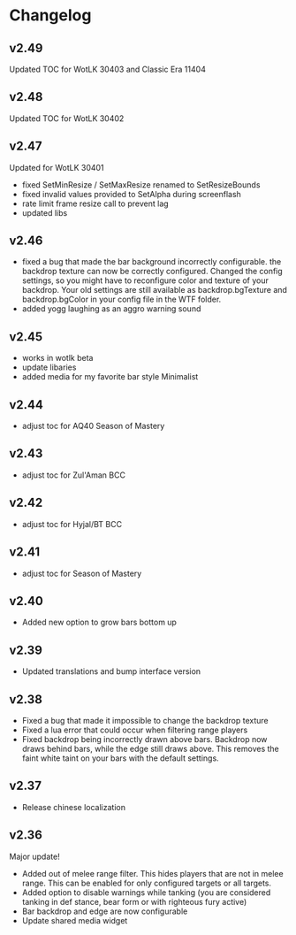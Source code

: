 # Changelog

## v2.49

Updated TOC for WotLK 30403 and Classic Era 11404

## v2.48

Updated TOC for WotLK 30402

## v2.47

Updated for WotLK 30401
* fixed SetMinResize / SetMaxResize renamed to SetResizeBounds
* fixed invalid values provided to SetAlpha during screenflash
* rate limit frame resize call to prevent lag
* updated libs

## v2.46
* fixed a bug that made the bar background incorrectly configurable. the backdrop texture can now be correctly configured. Changed the config settings, so you might have to reconfigure color and texture of your backdrop. Your old settings are still available as backdrop.bgTexture and backdrop.bgColor in your config file in the WTF folder.
* added yogg laughing as an aggro warning sound

## v2.45
* works in wotlk beta
* update libaries
* added media for my favorite bar style Minimalist

## v2.44
* adjust toc for AQ40 Season of Mastery

## v2.43
* adjust toc for Zul'Aman BCC

## v2.42
* adjust toc for Hyjal/BT BCC

## v2.41
* adjust toc for Season of Mastery

## v2.40
* Added new option to grow bars bottom up

## v2.39
* Updated translations and bump interface version

## v2.38

* Fixed a bug that made it impossible to change the backdrop texture
* Fixed a lua error that could occur when filtering range players
* Fixed backdrop being incorrectly drawn above bars. Backdrop now draws behind bars, while the edge still draws above. This removes the faint white taint on your bars with the default settings.

## v2.37

* Release chinese localization

## v2.36

Major update!

* Added out of melee range filter. This hides players that are not in melee range. This can be enabled for only configured targets or all targets.
* Added option to disable warnings while tanking (you are considered tanking in def stance, bear form or with righteous fury active)
* Bar backdrop and edge are now configurable
* Update shared media widget
